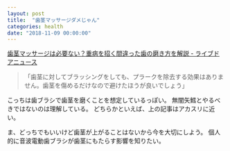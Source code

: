 ```yaml
---
layout: post
title:  "歯茎マッサージダメじゃん"
categories: health
date: "2018-11-09 00:00:00"
---
```


[歯茎マッサージは必要ない？重病を招く間違った歯の磨き方を解説 \- ライブドアニュース](http://news.livedoor.com/article/detail/15529409/)

> 「歯茎に対してブラッシングをしても、プラークを除去する効果はありません。歯茎を傷めるだけなので避けたほうが良いでしょう」

こっちは歯ブラシで歯茎を磨くことを想定しているっぽい。
無闇矢鱈とやるべきではないのは理解している。
どちらかといえば、上の記事はアカスリに近い。

ま、どっちでもいいけど歯茎が上がることはないから今を大切にしよう。
個人的に音波電動歯ブラシが歯茎にもたらす影響を知りたい。
